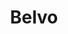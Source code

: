 ---
blog: https://blog.belvo.co/
instagram: https://instagram.com/joinbelvo
linkedin: https://linkedin.com/company/belvofinance
logohandle: belvo
sort: belvo
title: Belvo
twitter: https://x.com/joinbelvo
website: https://belvo.com/
---
